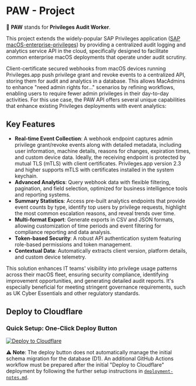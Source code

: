 # PAW - Project
🐾 **PAW** stands for **Privileges Audit Worker**.

This project extends the widely-popular SAP Privileges application ([SAP macOS-enterprise-privileges](https://github.com/SAP/macOS-enterprise-privileges)) by providing a centralized audit logging and analytics service API in the cloud, specifically designed to facilitate common enterprise macOS deployments that operate under audit scrutiny.

Client-certificate secured webhooks from macOS devices running Privileges.app push privilege grant and revoke events to a centralized API, storing them for audit and analytics in a database. This allows MacAdmins to enhance "need admin rights for..." scenarios by refining workflows, enabling users to require fewer admin privileges in their day-to-day activities. For this use case, the PAW API offers several unique capabilities that enhance existing Privileges deployments with event analytics:

## Key Features

-   **Real-time Event Collection**: A webhook endpoint captures admin privilege grant/revoke events along with detailed metadata, including user information, machine details, reasons for changes, expiration times, and custom device data. Ideally, the receiving endpoint is protected by mutual TLS (mTLS) with client certificates. Privileges.app version 2.3 and higher supports mTLS with certificates installed in the system keychain.
-   **Advanced Analytics**: Query webhook data with flexible filtering, pagination, and field selection, optimized for business intelligence tools and reporting systems.
-   **Summary Statistics**: Access pre-built analytics endpoints that provide event counts by type, identify top users by privilege requests, highlight the most common escalation reasons, and reveal trends over time.
-   **Multi-format Export**: Generate exports in CSV and JSON formats, allowing customization of time periods and event filtering for compliance reporting and data analysis.
-   **Token-based Security**: A robust API authentication system featuring role-based permissions and token management.
-   **Contextual Data**: Automatically extracts client version, platform details, and custom device telemetry.

This solution enhances IT teams' visibility into privilege usage patterns across their macOS fleet, ensuring security compliance, identifying improvement opportunities, and generating detailed audit reports. It's especially beneficial for meeting stringent governance requirements, such as UK Cyber Essentials and other regulatory standards.


## Deploy to Cloudflare

### Quick Setup: One-Click Deploy Button

[![Deploy to Cloudflare](https://deploy.workers.cloudflare.com/button)](https://deploy.workers.cloudflare.com/?url=https://github.com/headmin/paw-project)

⚠️ **Note**: The deploy button does not automatically manage the initial schema migration for the database (D1). An additional GitHub Actions workflow must be prepared after the initial "Deploy to Cloudflare" deployment by following the further setup instructions in [`deployment-notes.md`](deployment-notes.md).



